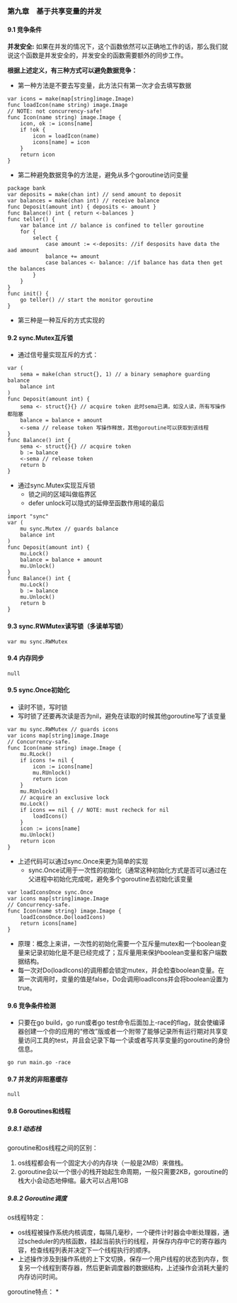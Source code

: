### 第九章　基于共享变量的并发


#### 9.1 竞争条件
**并发安全:** 如果在并发的情况下，这个函数依然可以正确地工作的话，那么我们就说这个函数是并发安全的，并发安全的函数需要额外的同步工作。

**根据上述定义，有三种方式可以避免数据竞争：**
* 第一种方法是不要去写变量，此方法只有第一次才会去填写数据

```golang
var icons = make(map[string]image.Image)
func loadIcon(name string) image.Image
// NOTE: not concurrency-safe!
func Icon(name string) image.Image {
    icon, ok := icons[name]
    if !ok {
        icon = loadIcon(name)
        icons[name] = icon
    }
    return icon
}
```
* 第二种避免数据竞争的方法是，避免从多个goroutine访问变量

```golang
package bank
var deposits = make(chan int) // send amount to deposit
var balances = make(chan int) // receive balance
func Deposit(amount int) { deposits <- amount }
func Balance() int { return <-balances }
func teller() {
    var balance int // balance is confined to teller goroutine
    for {
        select {
            case amount := <-deposits: //if desposits have data the aad amount
            balance += amount
            case balances <- balance: //if balance has data then get the balances
        }
    }
}
func init() {
    go teller() // start the monitor goroutine
}
```

* 第三种是一种互斥的方式实现的


#### 9.2 sync.Mutex互斥锁

* 通过信号量实现互斥的方式：

```golang
var (
    sema = make(chan struct{}, 1) // a binary semaphore guarding balance
    balance int
)
func Deposit(amount int) {
    sema <- struct{}{} // acquire token 此时sema已满，如没人读，所有写操作都阻塞
    balance = balance + amount
    <-sema // release token 写操作释放，其他goroutine可以获取到该线程
}
func Balance() int {
    sema <- struct{}{} // acquire token
    b := balance
    <-sema // release token
    return b
}
```

* 通过sync.Mutex实现互斥锁
  * 锁之间的区域叫做临界区
  * defer unlock可以隐式的延伸至函数作用域的最后

```golang
import "sync"
var (
    mu sync.Mutex // guards balance
    balance int
)
func Deposit(amount int) {
    mu.Lock()
    balance = balance + amount
    mu.Unlock()
}
func Balance() int {
    mu.Lock()
    b := balance
    mu.Unlock()
    return b
}
```

#### 9.3 sync.RWMutex读写锁（多读单写锁）

```golang
var mu sync.RWMutex
```

#### 9.4 内存同步

```golang
null
```

#### 9.5 sync.Once初始化
* 读时不锁，写时锁
* 写时锁了还要再次读是否为nil，避免在读取的时候其他goroutine写了该变量
```golang
var mu sync.RWMutex // guards icons
var icons map[string]image.Image
// Concurrency-safe.
func Icon(name string) image.Image {
    mu.RLock()
    if icons != nil {
        icon := icons[name]
        mu.RUnlock()
        return icon
    }
    mu.RUnlock()
    // acquire an exclusive lock
    mu.Lock()
    if icons == nil { // NOTE: must recheck for nil
        loadIcons()
    }
    icon := icons[name]
    mu.Unlock()
    return icon
}
```
* 上述代码可以通过sync.Once来更为简单的实现
  * sync.Once试用于一次性的初始化（通常这种初始化方式是否可以通过在父进程中初始化完成呢，避免多个goroutine去初始化该变量

```golang
var loadIconsOnce sync.Once
var icons map[string]image.Image
// Concurrency-safe.
func Icon(name string) image.Image {
    loadIconsOnce.Do(loadIcons)
    return icons[name]
}
```

* 原理：概念上来讲，一次性的初始化需要一个互斥量mutex和一个boolean变量来记录初始化是不是已经完成了；互斥量用来保护boolean变量和客户端数据结构。
* 每一次对Do(loadIcons)的调用都会锁定mutex，并会检查boolean变量。在第一次调用时，变量的值是false，Do会调用loadIcons并会将boolean设置为true。

#### 9.6 竞争条件检测

* 只要在go build，go run或者go test命令后面加上-race的flag，就会使编译器创建一个你的应用的“修改”版或者一个附带了能够记录所有运行期对共享变量访问工具的test，并且会记录下每一个读或者写共享变量的goroutine的身份信息。

```golang
go run main.go -race
```


#### 9.7 并发的非阻塞缓存

```golang
null
```

#### 9.8 Goroutines和线程

##### 9.8.1 动态栈

goroutine和os线程之间的区别：
1. os线程都会有一个固定大小的内存块（一般是2MB）来做栈。
2. goroutine会以一个很小的栈开始起生命周期，一般只需要2KB，goroutine的栈大小会动态地伸缩。最大可以占用1GB


##### 9.8.2 Goroutine调度
os线程特定：
* os线程被操作系统内核调度，每隔几毫秒，一个硬件计时器会中断处理器，通过scheduler的内核函数，挂起当前执行的线程，并保存内存中它的寄存器内容，检查线程列表并决定下一个线程执行的顺序。
* 上述操作涉及到操作系统的上下文切换，保存一个用户线程的状态到内存，恢复另一个线程到寄存器，然后更新调度器的数据结构，上述操作会消耗大量的内存访问时间。

goroutine特点：
* 